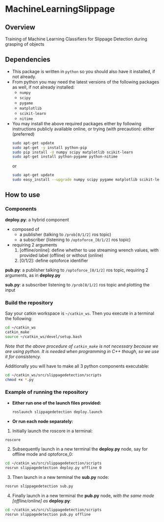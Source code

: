 # MachineLearningSlippage

## Overview
Training of Machine Learning Classifiers for Slippage Detection during grasping of objects

## Dependencies
* This package is written in `python` so you should also have it installed, if not already.
* From python you may need the latest versions of the following packages as well, if not already installed:
  - `numpy`
  - `scipy`
  - `pygame`
  - `matplotlib`
  - `scikit-learn`
  - `nitime`
* You may install the above required packages either by following instructions publicly available online, or trying (with precaution):
  either (preferred)
  ```bash
  sudo apt-get update
  sudo apt-get -y install python-pip
  sudo pip install -U numpy scipy matplotlib scikit-learn
  sudo apt-get install python-pygame python-nitime
  ```
  or
  ```bash
  sudo apt-get update
  sudo easy_install --upgrade numpy scipy pygame matplotlib scikit-learn nitime
  ```

## How to use
### Components
**deploy.py**: a hybrid component  
* composed of  
  - a publisher (talking to `/prob[0/1/2]` ros topic)
  <!-- - a publisher (talking to `/optoforce_0_newf` ros topic): transformation of current measured force based on estimation of normal to contact point. -->
  - a subscriber (listening to `/optoforce_[0/1/2]` ros topic)
* requiring 2 arguments
  1. [offline/online]: define whether to use streaming wrench values, with provided label (offline) or without (online)
  2. [0/1/2]: define optoforce identifier

**pub.py**: a publisher talking to `/optoforce_[0/1/2]` ros topic, requiring 2 arguments, as in **deploy.py**

**sub.py**: a subscriber listening to `/prob[0/1/2]` ros topic and plotting the input

### Build the repository

Say your catkin workspace is `~/catkin_ws`. Then you execute in a terminal the following:
```bash
cd ~/catkin_ws
catkin_make
source ~/catkin_ws/devel/setup.bash
```
*Note that the above procedure of `catkin_make` is not necessary because we are using python.
It is needed when programming in C++ though, so we use it for consistency.*

Additionally you will have to make all 3 python components executable:
```bash
cd ~/catkin_ws/src/slippagedetection/scripts
chmod +x *.py
```

<!-- ### Download required input files

For offline mode the input file is quite big (~200MB) so you have to download it from [here](https://dl.dropboxusercontent.com/u/1047739/testfft_1024_1_lmdb.zip) and
unzip it or equivalently execute in a terminal:
```bash
cd ~/catkin_ws/src/mynet/scripts
wget https://dl.dropboxusercontent.com/u/1047739/testfft_1024_1_lmdb.zip
unzip testfft_1024_1_lmdb.zip
```

If you don't have unzip, just install it by typing in a terminal:
```bash
sudo apt-get install unzip
``` -->

### Example of running the repository

* **Either run one of the launch files provided:**  

  ```bash
  roslaunch slippagedetection deploy.launch
  ```
* **Or run each node separately:**  

1. Initially launch the roscore in a terminal:

  ```bash
  roscore
  ```

2. Subsequently launch in a new terminal the **deploy.py** node, say for offline mode and optoforce_0:

  ```bash
  cd ~/catkin_ws/src/slippagedetection/scripts
  rosrun slippagedetection deploy.py offline 0
  ```

3. Then launch in a new terminal the **sub.py** node:

  ```bash
  rosrun slippagedetection sub.py
  ```

4. Finally launch in a new terminal the **pub.py** node, *with the same mode [offline/online] as* **deploy.py**:

  ```bash
  cd ~/catkin_ws/src/slippagedetection/scripts
  rosrun slippagedetection pub.py offline
  ```
